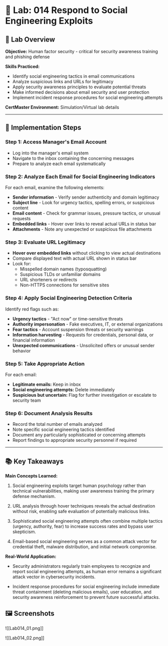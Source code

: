 # 🧪 Lab: 014 Respond to Social Engineering Exploits

## 🎯 Lab Overview

**Objective:** Human factor security - critical for security awareness training and phishing defense 

**Skills Practiced:**
- Identify social engineering tactics in email communications
- Analyze suspicious links and URLs for legitimacy
- Apply security awareness principles to evaluate potential threats
- Make informed decisions about email security and user protection
- Implement incident response procedures for social engineering attempts 

**CertMaster Environment:** Simulation/Virtual lab details

---
## 📝 Implementation Steps

### Step 1: Access Manager's Email Account

- Log into the manager's email system
- Navigate to the inbox containing the concerning messages
- Prepare to analyze each email systematically

### Step 2: Analyze Each Email for Social Engineering Indicators

For each email, examine the following elements:

- **Sender information** - Verify sender authenticity and domain legitimacy
- **Subject line** - Look for urgency tactics, spelling errors, or suspicious content
- **Email content** - Check for grammar issues, pressure tactics, or unusual requests
- **Embedded links** - Hover over links to reveal actual URLs in status bar
- **Attachments** - Note any unexpected or suspicious file attachments

### Step 3: Evaluate URL Legitimacy

- **Hover over embedded links** without clicking to view actual destinations
- Compare displayed text with actual URL shown in status bar
- Look for:
    - Misspelled domain names (typosquatting)
    - Suspicious TLDs or unfamiliar domains
    - URL shorteners or redirects
    - Non-HTTPS connections for sensitive sites

### Step 4: Apply Social Engineering Detection Criteria

Identify red flags such as:

- **Urgency tactics** - "Act now" or time-sensitive threats
- **Authority impersonation** - Fake executives, IT, or external organizations
- **Fear tactics** - Account suspension threats or security warnings
- **Information harvesting** - Requests for credentials, personal data, or financial information
- **Unexpected communications** - Unsolicited offers or unusual sender behavior

### Step 5: Take Appropriate Action

For each email:

- **Legitimate emails:** Keep in inbox
- **Social engineering attempts:** Delete immediately
- **Suspicious but uncertain:** Flag for further investigation or escalate to security team

### Step 6: Document Analysis Results

- Record the total number of emails analyzed
- Note specific social engineering tactics identified
- Document any particularly sophisticated or concerning attempts
- Report findings to appropriate security personnel if required

---

## 📚 Key Takeaways

**Main Concepts Learned:**

1. Social engineering exploits target human psychology rather than technical vulnerabilities, making user awareness training the primary defense mechanism.
    
2. URL analysis through hover techniques reveals the actual destination without risk, enabling safe evaluation of potentially malicious links.
    
3. Sophisticated social engineering attempts often combine multiple tactics (urgency, authority, fear) to increase success rates and bypass user skepticism.
    
4. Email-based social engineering serves as a common attack vector for credential theft, malware distribution, and initial network compromise.
    

**Real-World Application:**

- Security administrators regularly train employees to recognize and report social engineering attempts, as human error remains a significant attack vector in cybersecurity incidents.
    
- Incident response procedures for social engineering include immediate threat containment (deleting malicious emails), user education, and security awareness reinforcement to prevent future successful attacks.
    

## 🖼️ Screenshots

![[Lab014_01.png]]

![[Lab014_02.png]]